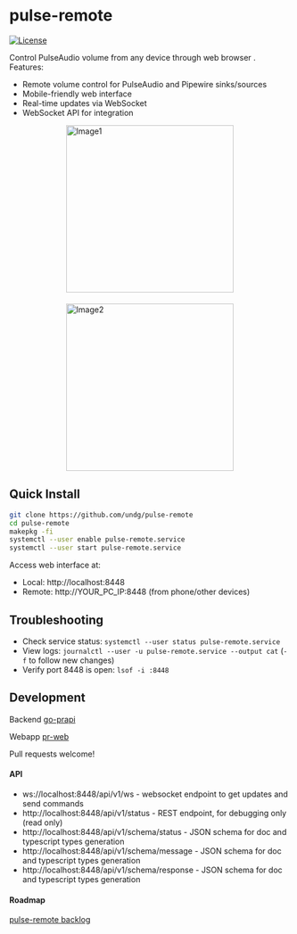 # pulse-remote
[![License](https://img.shields.io/github/license/undg/pulse-remote)](https://github.com/undg/pulse-remote/blob/main/LICENSE)

Control PulseAudio volume from any device through web browser <!-- or mobile app -->. Features:
- Remote volume control for PulseAudio and Pipewire sinks/sources
- Mobile-friendly web interface
- Real-time updates via WebSocket
- WebSocket API for integration

<div style="display: flex; justify-content: center; gap: 20px; flex-wrap: wrap;">
  <img src="https://github.com/user-attachments/assets/464f7ee0-b1b8-4dbf-86d2-6310b97b3678" width="300" alt="Image1">
  <img src="https://github.com/user-attachments/assets/3e9cd49a-666e-43d6-a0a5-1a1830f74cfd" width="300" alt="Image2">
</div>

## Quick Install
```bash
git clone https://github.com/undg/pulse-remote
cd pulse-remote
makepkg -fi
systemctl --user enable pulse-remote.service
systemctl --user start pulse-remote.service
```
Access web interface at:
- Local: http://localhost:8448
- Remote: http://YOUR_PC_IP:8448 (from phone/other devices)

## Troubleshooting
- Check service status: `systemctl --user status pulse-remote.service`
- View logs: `journalctl --user -u pulse-remote.service --output cat` (`-f` to follow new changes)
- Verify port 8448 is open: `lsof -i :8448`

## Development 
Backend [go-prapi](https://github.com/undg/pulse-remote)

Webapp [pr-web](https://github.com/undg/pulse-remote-web)

Pull requests welcome!

#### API
- ws://localhost:8448/api/v1/ws - websocket endpoint to get updates and send commands
- http://localhost:8448/api/v1/status - REST endpoint, for debugging only (read only)
- http://localhost:8448/api/v1/schema/status - JSON schema for doc and typescript types generation
- http://localhost:8448/api/v1/schema/message - JSON schema for doc and typescript types generation
- http://localhost:8448/api/v1/schema/response - JSON schema for doc and typescript types generation

#### Roadmap
[pulse-remote backlog](https://github.com/users/undg/projects/4)

